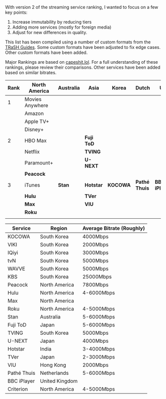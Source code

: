 With version 2 of the streaming service ranking, I wanted to focus on a few key points:

1. Increase immutability by reducing tiers
2. Adding more services (mostly for foreign media)
3. Adjust for new differences in quality.

This list has been compiled using a number of custom formats from the [TRaSH Guides](https://trash-guides.info/). Some custom formats have been adjusted to fix edge cases. Other custom formats have been added. 

Major Rankings are based on [capeshit.lol](https://capeshit.lol/). For a full understanding of these rankings, please review their comparisons. Other services have been added based on similar bitrates. 



| Rank | North America   | Australia | Asia         | Korea      | Dutch           | UK              |
| ---- | --------------- | --------- | ------------ | ---------- | --------------- | --------------- |
| 1    | Movies Anywhere |           |              |            |                 |                 |
|      | Amazon          |           |              |            |                 |                 |
|      | Apple TV+       |           |              |            |                 |                 |
|      | Disney+         |           |              |            |                 |                 |
| 2    | HBO Max         |           | **Fuji ToD** |            |                 |                 |
|      | Netflix         |           | **TVING**    |            |                 |                 |
|      | Paramount+      |           | **U-NEXT**   |            |                 |                 |
|      | **Peacock**     |           |              |            |                 |                 |
| 3    | iTunes          | **Stan**  | **Hotstar**  | **KOCOWA** | **Pathé Thuis** | **BBC iPlayer** |
|      | **Hulu**        |           | **TVer**     |            |                 |                 |
|      | **Max**         |           | **VIU**      |            |                 |                 |
|      | **Roku**        |           |              |            |                 |                 |
|      |                 |           |              |            |                 |                 |


| Service     | Region         | Average Bitrate (Roughly) |
| ----------- | -------------- | ------------------------- |
| KOCOWA      | South Korea    | 4000Mbps                  |
| VIKI        | South Korea    | 2000Mbps                  |
| IQiyi       | South Korea    | 3000Mbps                  |
| tvN         | South Korea    | 5000Mbps                  |
| WAVVE       | South Korea    | 5000Mbps                  |
| KBS         | South Korea    | 25000Mbps                 |
| Peacock     | North America  | 7800Mbps                  |
| Hulu        | North America  | 4-6000Mbps                |
| Max         | North America  |                           |
| Roku        | North America  | 4-5000Mbps                |
| Stan        | Australia      | 5-6000Mbps                |
| Fuji ToD    | Japan          | 5-6000Mbps                |
| TVING       | South Korea    | 5000Mbps                  |
| U-NEXT      | Japan          | 4000Mbps                  |
| Hotstar     | India          | 3-4000Mbps                |
| TVer        | Japan          | 2-3000Mbps                |
| VIU         | Hong Kong      | 2000Mbps                  |
| Pathé Thuis | Netherlands    | 5-6000Mbps                |
| BBC iPlayer | United Kingdom |                           |
| Criterion   | North America  | 4-5000Mbps                |






